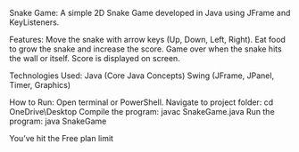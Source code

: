 Snake Game:
A simple 2D Snake Game developed in Java using JFrame and KeyListeners.

Features:
Move the snake with arrow keys (Up, Down, Left, Right).
Eat food to grow the snake and increase the score.
Game over when the snake hits the wall or itself.
Score is displayed on screen.

Technologies Used:
Java (Core Java Concepts)
Swing (JFrame, JPanel, Timer, Graphics)

How to Run:
Open terminal or PowerShell.
Navigate to project folder:
cd OneDrive\Desktop
Compile the program:
javac SnakeGame.java
Run the program:
java SnakeGame









You’ve hit the Free plan limit 
